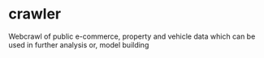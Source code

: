 # crawler  
Webcrawl of public e-commerce, property and vehicle data which can be used in further analysis or, model building
